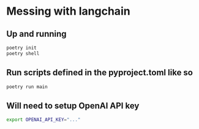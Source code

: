 # Messing with langchain

## Up and running

```.sh
poetry init
poetry shell
```

## Run scripts defined in the pyproject.toml like so

```.sh
poetry run main
```

## Will need to setup OpenAI API key

```.sh
export OPENAI_API_KEY="..."
```

